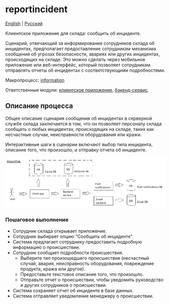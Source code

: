 # reportincident

[English](reportincident.md) | [Русский](reportincident.ru.md)

Клиентское приложение для склада: сообщить об инциденте.

Сценарий, отвечающий за информирование сотрудников склада об инцидентах, предполагает предоставление сотрудникам механизма сообщения об угрозах безопасности, авариях или других инцидентах, происходящих на складе.
Это можно сделать через мобильное приложение или веб-интерфейс, который позволяет сотрудникам отправлять отчеты об инцидентах с соответствующими подробностями.

Макропроцесс: [information](../../macroprocesses/information.md)

Ответственные модули: [клиентское приложение](../../frontend/warehouseclient.md), [бэкенд-сервис](../../backend/warehousebackend.md).

## Описание процесса

Общее описание сценария сообщения об инцидентах в серверной службе склада заключается в том, что он позволяет персоналу склада сообщать о любых инцидентах, происходящих на складе, таких как несчастные случаи, неисправности оборудования или кражи.

Интерактивные шаги в сценарии включают выбор типа инцидента, описание того, что произошло, и отправку отчета об инциденте.

![requesting_overall](../../img/requesting_overall.png)

### Пошаговое выполнение

- Сотрудник склада открывает приложение.
- Сотрудник выбирает опцию "Сообщить об инциденте".
- Система предлагает сотруднику предоставить подробную информацию о происшествии.
- Сотрудник сообщает подробности происшествия.
     - Выберите тип произошедшего происшествия (несчастный случай, авария, неисправность оборудования, повреждение продукта, кража или другое).
     - Предоставьте текстовое описание того, что произошло.
     - Отправьте отчет о происшествии, чтобы уведомить руководство и других сотрудников о происшествии.
- Система сохраняет отчет об инциденте в базе данных.
- Система отправляет уведомление менеджеру о происшествии.

